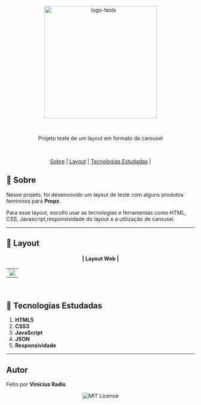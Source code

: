 <p align="center"> <img src="https://d27i7n2isjbnbi.cloudfront.net/careers/photos/171238/normal_photo_1590607199.png" alt="logo-tesla" width="300"> </p>



<br>
     

<p align="center">Projeto teste de um layout em formato de carousel </p>
<br>

<p align="center">
  <a href="#small_blue_diamond-sobre">Sobre</a> |
  <a href="#small_blue_diamond-layout">Layout</a> |
  <a href="#small_blue_diamond-tecnologias-estudadas">Tecnologias Estudadas</a> |  
  </p>

  
## 	:small_blue_diamond: **Sobre**

Nesse projeto, foi desenvovido um layout de teste com alguns produtos femininos para   **Propz**.

Para  esse layout, escolhi usar as tecnologias e ferramentas como HTML, CSS, Javascript,responsividade do layout e a utilização de carousel. 


---

## :small_blue_diamond: **Layout**


 #### <p align="center">| Layout Web |</p>

<table align="center">
   <tr>
    <td valign="top"><img src="https://media.giphy.com/media/v1.Y2lkPTc5MGI3NjExNjQ0YWQ3ZDMxNzQwZWU4OWU0ZjIwZDM3NTM2NjQ0MDU2MjgzZGVjOSZlcD12MV9pbnRlcm5hbF9naWZzX2dpZklkJmN0PWc/pzzhw4Neofz9kJWDMA/giphy.gif"
"
"> </td>
    
   </tr>
 </table>
 <br>
 
 



## :small_blue_diamond: **Tecnologias Estudadas**

1. **HTML5**
2. **CSS3**
3. **JavaScript**
4. **JSON**
5. **Responsividade**
   
---

## **Autor**

  
 Feito por <b>Vinicius Radis</b></a>  <a href="https://github.com/Viniradis"> </a>





<p align="center"> <img alt="MIT License" src="https://img.shields.io/badge/license-MIT-green"> </p>

